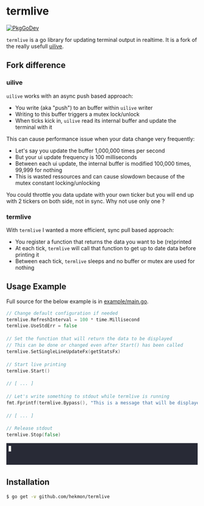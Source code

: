 # termlive
[![PkgGoDev](https://pkg.go.dev/badge/github.com/hekmon/termlive)](https://pkg.go.dev/github.com/hekmon/termlive)

`termlive` is a go library for updating terminal output in realtime. It is a fork of the really usefull [uilive](github.com/gosuri/uilive).

## Fork difference

### uilive

`uilive` works with an async push based approach:
* You write (aka "push") to an buffer within `uilive` writer
* Writing to this buffer triggers a mutex lock/unlock
* When ticks kick in, `uilive` read its internal buffer and update the terminal with it

This can cause performance issue when your data change very frequently:
* Let's say you update the buffer 1,000,000 times per second
* But your ui update frequency is 100 milliseconds
* Between each ui update, the internal buffer is modified 100,000 times, 99,999 for nothing
* This is wasted ressources and can cause slowdown because of the mutex constant locking/unlocking

You could throttle you data update with your own ticker but you will end up with 2 tickers on both side, not in sync. Why not use only one ?

### termlive

With `termlive` I wanted a more efficient, sync pull based approach:
* You register a function that returns the data you want to be (re)printed
* At each tick, `termlive` will call that function to get up to date data before printing it
* Between each tick, `termlive` sleeps and no buffer or mutex are used for nothing

## Usage Example

Full source for the below example is in [example/main.go](example/main.go).

```go
// Change default configuration if needed
termlive.RefreshInterval = 100 * time.Millisecond
termlive.UseStdErr = false

// Set the function that will return the data to be displayed
// This can be done or changed even after Start() has been called
termlive.SetSingleLineUpdateFx(getStatsFx)

// Start live printing
termlive.Start()

// [ ... ]

// Let's write something to stdout while termlive is running
fmt.Fprintf(termlive.Bypass(), "This is a message that will be displayed on stdout while the counter is running\n")

// [ ... ]

// Release stdout
termlive.Stop(false)
```

![Example output](example/example.gif)

## Installation

```sh
$ go get -v github.com/hekmon/termlive
```
